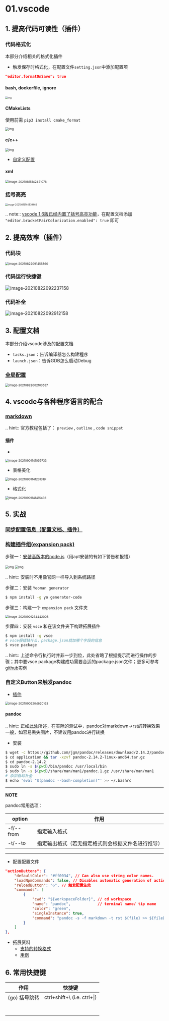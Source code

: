 # 01.vscode

## 1. 提高代码可读性（插件）

### 代码格式化

本部分介绍相关的格式化插件

* 触发保存时格式化，在配置文件`setting.json`中添加配置项


```json
"editor.formatOnSave": true
```

#### bash, dockerfile, ignore

<img src="https://natsu-akatsuki.oss-cn-guangzhou.aliyuncs.com/img/O9pE80ad5tSzvWGn.png!thumbnail" alt="img" style="zoom:50%; " />

#### CMakeLists

使用前需 `pip3 install cmake_format`

 <img src="https://natsu-akatsuki.oss-cn-guangzhou.aliyuncs.com/img/3JNlJDmC4jiLlsVQ.png!thumbnail" alt="img" style="zoom: 67%; " />

#### c/c++

<img src="https://natsu-akatsuki.oss-cn-guangzhou.aliyuncs.com/img/rwMxwrqpHdPxgLFX.png!thumbnail" alt="img" style="zoom: 67%; " />

* [自定义配置](https://blog.csdn.net/star871016/article/details/109526408)

#### xml

<img src="https://natsu-akatsuki.oss-cn-guangzhou.aliyuncs.com/img/image-20210815142421076.png" alt="image-20210815142421076" style="zoom: 67%; " />

### 括号高亮

<img src="https://natsu-akatsuki.oss-cn-guangzhou.aliyuncs.com/img/image-20210815144939462.png" alt="image-20210815144939462" style="zoom:50%; " />

.. note:: [vscode 1.6版已经内置了括号高亮功能](https://code.visualstudio.com/updates/v1_60#_editor)，在配置文档添加 `"editor.bracketPairColorization.enabled": true` 即可

## 2. 提高效率（插件）

### 代码块

<img src="https://natsu-akatsuki.oss-cn-guangzhou.aliyuncs.com/img/image-20210822091455860.png" alt="image-20210822091455860" style="zoom:67%; " />

### 代码运行快捷键

![image-20210822092237158](https://natsu-akatsuki.oss-cn-guangzhou.aliyuncs.com/img/image-20210822092237158.png)

### 代码补全

![image-20210822092912158](https://natsu-akatsuki.oss-cn-guangzhou.aliyuncs.com/img/image-20210822092912158.png)

## 3. 配置文档

本部分介绍vscode涉及的配置文档

* `tasks.json`：告诉编译器怎么构建程序
* `launch.json`：告诉GDB怎么启动Debug

### [全局配置](https://code.visualstudio.com/docs/getstarted/settings#_default-settings)

<img src="https://natsu-akatsuki.oss-cn-guangzhou.aliyuncs.com/img/image-20210828002103557.png" alt="image-20210828002103557" style="zoom:67%; " />

## 4. vscode与各种程序语言的配合

### [markdown](https://code.visualstudio.com/docs/languages/markdown)

.. hint:: 官方教程包括了： `preview` , `outline` , `code snippet`

#### 插件

- 

<img src="https://natsu-akatsuki.oss-cn-guangzhou.aliyuncs.com/img/image-20210901141059733.png" alt="image-20210901141059733" style="zoom: 67%; " />

* 表格美化

<img src="https://natsu-akatsuki.oss-cn-guangzhou.aliyuncs.com/img/image-20210901141231319.png" alt="image-20210901141231319" style="zoom:67%; " />

* 格式化

<img src="https://natsu-akatsuki.oss-cn-guangzhou.aliyuncs.com/img/image-20210901141415436.png" alt="image-20210901141415436" style="zoom:67%; " />

## 5. 实战

### [同步配置信息（配置文档、插件）](https://code.visualstudio.com/docs/editor/settings-sync)

### [构建插件组(expansion pack)](https://code.visualstudio.com/blogs/2017/03/07/extension-pack-roundup)

步骤一：[安装高版本的node.js](https://github.com/nodejs/help/wiki/Installation)（用apt安装的有如下警告和报错）

<img src="https://natsu-akatsuki.oss-cn-guangzhou.aliyuncs.com/img/LjKQ3d57TAU133aE.png!thumbnail" alt="img" style="zoom:67%; " />

<img src="https://natsu-akatsuki.oss-cn-guangzhou.aliyuncs.com/img/uQkyGFoF25MOUDCs.png!thumbnail" alt="img" style="zoom:67%; " />

.. hint:: 安装时不用像官网一样导入到系统路径

步骤二：安装 `Yeoman generator`

```bash
$ npm install -g yo generator-code
```

步骤三：构建一个 `expansion pack` 文件夹

<img src="https://natsu-akatsuki.oss-cn-guangzhou.aliyuncs.com/img/image-20210901234442008.png" alt="image-20210901234442008" style="zoom:67%; " />

步骤四：安装 `vsce` 和在该文件夹下构建拓展插件

```bash
$ npm install -g vsce
# vsce报错缺什么，package.json就加哪个字段的信息
$ vsce package
```

.. hint:: 上述命令行执行时并非一步到位，此处省略了根据提示而进行操作的步骤；其中要vsce package构建成功需要合适的package.json文件；更多可参考 [github实例](https://github.com/robertoachar/vscode-extension-pack) 


### 自定义Button来触发pandoc

* [插件](https://marketplace.visualstudio.com/items?itemName=seunlanlege.action-buttons)

<img src="https://natsu-akatsuki.oss-cn-guangzhou.aliyuncs.com/img/image-20210905204620163.png" alt="image-20210905204620163" style="zoom:67%; " />

#### pandoc

.. hint:: 正如[此处](https://github.com/miyakogi/m2r)所述，在实际的测试中，pandoc对markdown->rst的转换效果一般，如容易丢失图片，不建议用pandoc进行转换

* 安装

```bash
$ wget -c https://github.com/jgm/pandoc/releases/download/2.14.2/pandoc-2.14.2-linux-amd64.tar.gz -O ~/application/pandoc-2.14.2-linux-amd64.tar.gz
$ cd application && tar -xzvf pandoc-2.14.2-linux-amd64.tar.gz
$ cd pandoc-2.14.2
$ sudo ln -s $(pwd)/bin/pandoc /usr/local/bin
$ sudo ln -s $(pwd)/share/man/man1/pandoc.1.gz /usr/share/man/man1
# 添加自动补全
$ echo 'eval "$(pandoc --bash-completion)"' >> ~/.bashrc
```

---

**NOTE**

pandoc常用选项：

| option    | 作用                                               |
| --------- | -------------------------------------------------- |
| -f/--from | 指定输入格式                                       |  |
| -t/--to   | 指定输出格式（若无指定格式则会根据文件名进行推导） |

---

* 配置配置文件

```json
"actionButtons": {
    "defaultColor": "#ff0034", // Can also use string color names.
    "loadNpmCommands": false, // Disables automatic generation of actions for npm commands.
    "reloadButton": "♻️", // 触发配置生效
    "commands": [
        {
            "cwd": "${workspaceFolder}", // cd workspace
            "name": "pandoc",            // terminal name/ tip name
            "color": "green",
            "singleInstance": true,
            "command": "pandoc -s -f markdown -t rst ${file} >> ${fileDirname}/${fileBasenameNoExtension}.rst", // This is executed in the terminal.
        }
    ]
},
```

* 拓展资料
  + [支持的转换格式](https://docs.onap.org/en/dublin/guides/onap-developer/how-to-use-docs/converting-formats.html#fixing-the-converted-document)
  + [用例](https://pandoc.org/demos.html)

## 6. 常用快捷键

| 作用          | 快捷键                       |
| ------------- | ---------------------------- |
| (go) 括号跳转 | ctrl+shift+\  (i.e. ctrl+\|) |
|               |                              |
|               |                              |
|               |                              |
|               |                              |
|               |                              |
|               |                              |
|               |                              |
